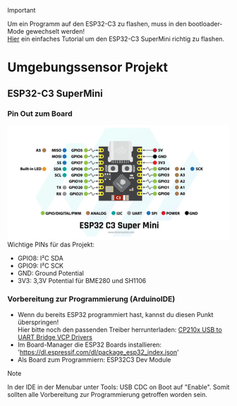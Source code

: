 > [!IMPORTANT]
> Um ein Programm auf den ESP32-C3 zu flashen, muss in den bootloader-Mode gewechselt werden!\
> [Hier](https://www.edgemicrotech.com/esp32-c3-super-mini-arduino-ide-quick-start-guide/) ein einfaches Tutorial um den ESP32-C3 SuperMini richtig zu flashen.

# Umgebungssensor Projekt
## ESP32-C3 SuperMini
### Pin Out zum Board
![ESP32-C3 SuperMini Pin Out](/doc/esp32-c3-supermini_pinout.png)
Wichtige PINs für das Projekt:
- GPIO8: I²C SDA
- GPIO9: I²C SCK
- GND: Ground Potential
- 3V3: 3,3V Potential für BME280 und SH1106
### Vorbereitung zur Programmierung (ArduinoIDE)
- Wenn du bereits ESP32 programmiert hast, kannst du diesen Punkt überspringen!\
Hier bitte noch den passenden Treiber herrunterladen: [CP210x USB to UART Bridge VCP Drivers](https://www.silabs.com/developer-tools/usb-to-uart-bridge-vcp-drivers?tab=downloads)
- Im Board-Manager die ESP32 Boards installieren: 'https://dl.espressif.com/dl/package_esp32_index.json'
- Als Board zum Programmiern: ESP32C3 Dev Module

> [!NOTE]
> In der IDE in der Menubar unter Tools: USB CDC on Boot auf "Enable".
Somit sollten alle Vorbereitung zur Programmierung getroffen worden sein.
